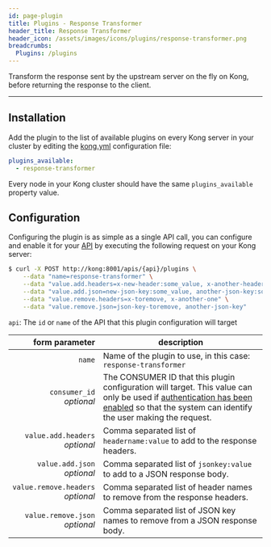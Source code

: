 ```yaml
---
id: page-plugin
title: Plugins - Response Transformer
header_title: Response Transformer
header_icon: /assets/images/icons/plugins/response-transformer.png
breadcrumbs:
  Plugins: /plugins
---
```


Transform the response sent by the upstream server on the fly on Kong, before returning the response to the client.

----

## Installation

Add the plugin to the list of available plugins on every Kong server in your cluster by editing the [kong.yml][configuration] configuration file:

```yaml
plugins_available:
  - response-transformer
```

Every node in your Kong cluster should have the same `plugins_available` property value.

## Configuration

Configuring the plugin is as simple as a single API call, you can configure and enable it for your [API][api-object] by executing the following request on your Kong server:

```bash
$ curl -X POST http://kong:8001/apis/{api}/plugins \
    --data "name=response-transformer" \
    --data "value.add.headers=x-new-header:some_value, x-another-header:some_value" \
    --data "value.add.json=new-json-key:some_value, another-json-key:some_value" \
    --data "value.remove.headers=x-toremove, x-another-one" \
    --data "value.remove.json=json-key-toremove, another-json-key"
```

`api`: The `id` or `name` of the API that this plugin configuration will target

form parameter                        | description
---:                                  | ---
`name`                                | Name of the plugin to use, in this case: `response-transformer`
`consumer_id`<br>*optional*           | The CONSUMER ID that this plugin configuration will target. This value can only be used if [authentication has been enabled][faq-authentication] so that the system can identify the user making the request.
`value.add.headers`<br>*optional*     | Comma separated list of `headername:value` to add to the response headers.
`value.add.json`<br>*optional*        | Comma separated list of `jsonkey:value` to add to a JSON response body.
`value.remove.headers`<br>*optional*  | Comma separated list of header names to remove from the response headers.
`value.remove.json`<br>*optional*     | Comma separated list of JSON key names to remove from a JSON response body.

[api-object]: /docs/{{site.data.kong_latest.release}}/admin-api/#api-object
[configuration]: /docs/{{site.data.kong_latest.release}}/configuration
[faq-authentication]: /about/faq/#how-can-i-add-an-authentication-layer-on-a-microservice/api?
